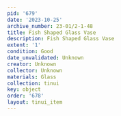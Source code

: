 ```yaml
---
pid: '679'
date: '2023-10-25'
archive_number: 23-01/2-1-48
title: Fish Shaped Glass Vase
description: Fish Shaped Glass Vase
extent: '1'
condition: Good
date_unvalidated: Unknown
creator: Unknown
collector: Unknown
materials: Glass
collection: tinui
key: object
order: '678'
layout: tinui_item
---
```

